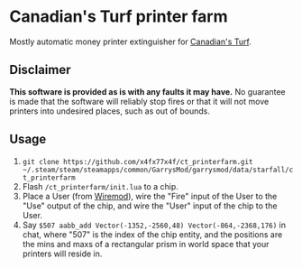 # Canadian's Turf printer farm
Mostly automatic money printer extinguisher for [Canadian's Turf](https://steamcommunity.com/groups/canadiansturf).

## Disclaimer
**This software is provided as is with any faults it may have.** No guarantee is made that the software will reliably stop fires or that it will not move printers into undesired places, such as out of bounds.

## Usage
1. `git clone https://github.com/x4fx77x4f/ct_printerfarm.git ~/.steam/steam/steamapps/common/GarrysMod/garrysmod/data/starfall/ct_printerfarm`
2. Flash `/ct_printerfarm/init.lua` to a chip.
3. Place a User (from [Wiremod](https://github.com/wiremod/wire)), wire the "Fire" input of the User to the "Use" output of the chip, and wire the "User" input of the chip to the User.
4. Say `$507 aabb_add Vector(-1352,-2560,48) Vector(-864,-2368,176)` in chat, where "507" is the index of the chip entity, and the positions are the mins and maxs of a rectangular prism in world space that your printers will reside in.
